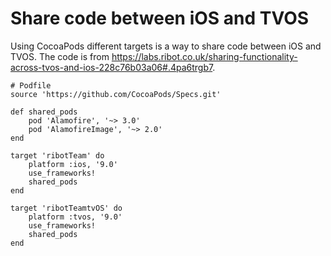 # Share code between iOS and TVOS

Using CocoaPods different targets is a way to share code between iOS and TVOS.
The code is from https://labs.ribot.co.uk/sharing-functionality-across-tvos-and-ios-228c76b03a06#.4pa6trgb7.

```
# Podfile
source 'https://github.com/CocoaPods/Specs.git'

def shared_pods
    pod 'Alamofire', '~> 3.0'
    pod 'AlamofireImage', '~> 2.0'
end

target 'ribotTeam' do
    platform :ios, '9.0'
    use_frameworks!
    shared_pods
end

target 'ribotTeamtvOS' do
    platform :tvos, '9.0'
    use_frameworks!
    shared_pods
end
```
